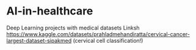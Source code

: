 # AI-in-healthcare
Deep Learning projects with medical datasets 
Linksh  
https://www.kaggle.com/datasets/prahladmehandiratta/cervical-cancer-largest-dataset-sipakmed (cervical cell classification!)
